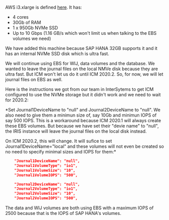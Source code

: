 AWS i3.xlarge is defined [here](https://aws.amazon.com/ec2/instance-types/). It has:
- 4 cores
- 30Gb of RAM
- 1 x 950Gb NVMe SSD
- Up to 10 Gbps (1.16 GB/s which won't limit us when talking to the EBS volumes we need)

We have added this machine because SAP HANA 32GB supports it and it has an internal NVMe SSD disk which is ultra fast.

We will continue using EBS for WIJ, data volumes and the database. We wanted to leave the journal files on the local NMVe disk because they are ultra fast. But ICM won't let us do it until ICM 2020.2. So, for now, we will let journal files on EBS as well.

Here is the instructions we got from our team in InterSytems to get ICM configured to use the NVMe storage but it didn't work and we need to wait for 2020.2:

*Set Journal1DeviceName to "null" and Journal2DeviceName to "null". We also need to give them a minimun size of, say 10Gb and minimun IOPS of say 500 IOPS. This is a workaround because ICM 2020.1 will always create these EBS volumes. But because we have set their "devie name" to "null", the IRIS instance will leave the journal files on the local disk instead. 

On ICM 2020.2, this will change. It will sufice to set Journal1DeviceName="local" and these volumes will not even be created so no need to specify minimal sizes and IOPS for them:*

```json
    "Journal1DeviceName": "null",
    "Journal1VolumeType": "io1",
    "Journal1VolumeSize": "10",
    "Journal1VolumeIOPS": "500",

    "Journal2DeviceName": "null",
    "Journal2VolumeType": "io1",
    "Journal2VolumeSize": "10",
    "Journal2VolumeIOPS": "500",
```

The data and WIJ volumes are both using EBS with a maximum IOPS of 2500 because that is the IOPS of SAP HANA's volumes.